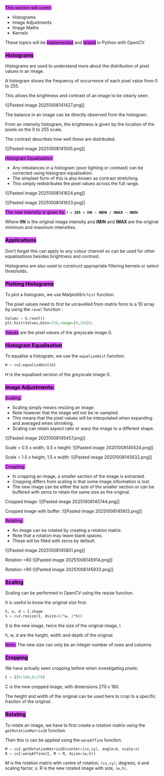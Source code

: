 <mark style="background: #C900FFA6;">This section will cover:</mark>  
- Histograms  
- Image Adjustments  
- Image Maths  
- Kernels  

These topics will be <mark style="background: #C900FFA6;">implemented</mark> and <mark style="background: #C900FFA6;">tested</mark> in Python with OpenCV.

### <mark style="background: #C900FFA6;">Histograms</mark>

Histograms are used to understand more about the distribution of pixel values in an image.  

A histogram shows the frequency of occurrence of each pixel value from 0 to 255.  

This allows the brightness and contrast of an image to be clearly seen.

![[Pasted image 20251008141427.png]]

The balance in an image can be directly observed from the histogram.  

From an intensity histogram, the brightness is given by the location of the pixels on the 0 to 255 scale.  

The contrast describes how well these are distributed.

![[Pasted image 20251008141505.png]]

<mark style="background: #C900FFA6;">Histogram Equalisation:</mark>
- Any imbalances in a histogram (poor lighting or contrast) can be corrected using histogram equalisation.  
- The simplest form of this is also known as contrast stretching.  
- This simply redistributes the pixel values across the full range.

![[Pasted image 20251008141624.png]]

![[Pasted image 20251008141633.png]]

<mark style="background: #C900FFA6;">The new intensity is given by:</mark>
``𝐈 = 𝟐𝟓𝟓 × 𝐈𝐈𝐍 − 𝐈𝐌𝐈𝐍 / 𝐈𝐌𝐀𝐗 − 𝐈𝐌𝐈𝐍``

Where 𝐈𝐈𝐍 is the original image intensity and 𝐈𝐌𝐈𝐍 and 𝐈𝐌𝐀𝐗 are the original minimum and maximum intensities.

### <mark style="background: #C900FFA6;">Applications</mark>

Don’t forget this can apply to any colour channel so can be used for other equalisations besides brightness and contrast.  

Histograms are also used to construct appropriate filtering kernels or select thresholds.

### <mark style="background: #C900FFA6;">Plotting Histograms</mark> 

To plot a histogram, we use Matplotlib’s ``hist`` function.  

The pixel values need to first be unravelled from matrix form to a 1D array by using the ``ravel`` function :  

```python
Values = G.ravel()  
plt.hist(Values,bins=256,range=[0,256]);
```  

<mark style="background: #C900FFA6;">Values</mark> are the pixel values of the greyscale image G.

### <mark style="background: #C900FFA6;">Histogram Equalisation</mark>

To equalise a histogram, we use the ``equalizeHist`` function: 

```python
H = cv2.equalizeHist(G)
```  

H is the equalised version of the greyscale image G.

### <mark style="background: #C900FFA6;">Image Adjustments:</mark>

<mark style="background: #C900FFA6;">Scaling:</mark>
- Scaling simply means resizing an image.  
- Note however that the image will not be re-sampled.  
- This means that the pixel values will be interpolated when expanding and averaged when shrinking.  
- Scaling can retain aspect ratio or warp the image to a different shape.

![[Pasted image 20251008145457.png]]

Scale = 0.5 x width, 0.5 x height:
![[Pasted image 20251008145524.png]]

Scale = 1.5 x height, 1.5 x width:
![[Pasted image 20251008145632.png]]

<mark style="background: #C900FFA6;">Cropping:</mark> 
- In cropping an image, a smaller section of the image is extracted.  
- Cropping differs from scaling in that some image information is lost.  
- The new image can be either the size of the smaller section or can be buffered with zeros to retain the same size as the original.

Cropped Image:
![[Pasted image 20251008145744.png]]

Cropped image with buffer:
![[Pasted image 20251008145813.png]]

<mark style="background: #C900FFA6;">Rotating:</mark>
- An image can be rotated by creating a rotation matrix.  
- Note that a rotation may leave blank spaces.  
- These will be filled with zeros by default.

![[Pasted image 20251008145851.png]]

Rotation =60
![[Pasted image 20251008145914.png]]

Rotation =90
![[Pasted image 20251008145933.png]]

### <mark style="background: #C900FFA6;">Scaling</mark>

Scaling can be performed in OpenCV using the resize function.  

It is useful to know the original size first:  

```python
h, w, d = I.shape  
S = cv2.resize(I, dsize=(2*w, 2*h))
```  

S is the new image, twice the size of the original image, I.  

h, w, d are the height, width and depth of the original.  

<mark style="background: #C900FFA6;">Note:</mark> The new size can only be an integer number of rows and columns

### <mark style="background: #C900FFA6;">Cropping</mark>

We have actually seen cropping before when investigating pixels:  

```python
C = I[0:180,0:270]
```  

C is the new cropped image, with dimensions 270 x 180.  

The height and width of the original can be used here to crop to a specific fraction of the original.

### <mark style="background: #C900FFA6;">Rotating</mark>

To rotate an image, we have to first create a rotation matrix using the ``getRotationMatrix2D`` function.  

Then this is can be applied using the ``warpAffine`` function.  

```python
M = cv2.getRotationMatrix2D(center=(cx,cy), angle=d, scale=s)  
R = cv2.warpAffine(I, M = M, dsize=(w,h))
```  

M is the rotation matrix with centre of rotation, ``(cx,cy)``, degrees, d and scaling factor, s. R is the new rotated image with size, ``(w,h)``.